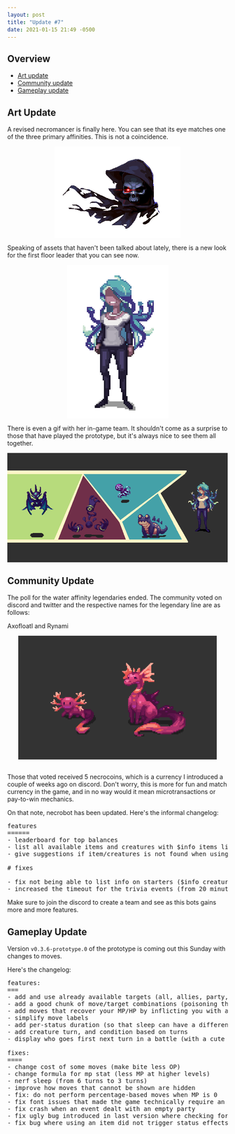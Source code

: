 ```yaml
---
layout: post
title: "Update #7"
date: 2021-01-15 21:49 -0500
---
```


## Overview

- [<u>Art update</u>](#art-update)
- [<u>Community update</u>](#community-update)
- [<u>Gameplay update</u>](#gameplay-update)

## Art Update

A revised necromancer is finally here. You can see that its eye matches one of the three primary affinities. This is not a coincidence.

<div style="width:100%;display:flex;justify-content:space-around;align-items:center">
<img src="/assets/images/updates/7/updated-necromancer.gif" alt="" style="height:100%;">
</div>

Speaking of assets that haven't been talked about lately, there is a new look for the first floor leader that you can see now.

<div style="width:100%;display:flex;justify-content:space-around;align-items:center">
<img src="/assets/images/updates/7/first-floor-leader.png" alt="" style="height:100%;">
</div>

There is even a gif with her in-game team. It shouldn't come as a surprise to those that have played the prototype, but it's always nice to see them all together.

<div style="width:100%;display:flex;justify-content:space-around;align-items:center">
<img src="/assets/images/updates/7/first-floor-leader-team.gif" alt="" style="width:100%;">
</div>

## Community Update

The poll for the water affinity legendaries ended. The community voted on discord and twitter and the respective names for the legendary line are as follows:

Axofloatl and Rynami

<div style="width:100%;display:flex;justify-content:space-around;align-items:center">
<img src="/assets/images/updates/6/water_legends_anim.gif" alt="" style="width:90%;">
</div>
<br/>

Those that voted received 5 necrocoins, which is a currency I introduced a couple of weeks ago on discord. Don't worry, this is more for fun and match currency in the game, and in no way would it mean microtransactions or pay-to-win mechanics.

On that note, necrobot has been updated. Here's the informal changelog:

<pre>
features
======
- leaderboard for top balances
- list all available items and creatures with $info items list and $info creatures list
- give suggestions if item/creatures is not found when using $info items and $info creatures

# fixes

- fix not being able to list info on starters ($info creatures wind_starter_A works now, for example)
- increased the timeout for the trivia events (from 20 minutes to several hours)
</pre>

Make sure to join the discord to create a team and see as this bots gains more and more features.

## Gameplay Update

Version `v0.3.6-prototype.0` of the prototype is coming out this Sunday with changes to moves.

Here's the changelog:

<pre>
features:
===
- add and use already available targets (all, allies, party, foe party, leaders, etc)
- add a good chunk of move/target combinations (poisoning the entire other side, etc)
- add moves that recover your MP/HP by inflicting you with a series of effects
- simplify move labels
- add per-status duration (so that sleep can have a different duration than poison, etc)
- add creature turn, and condition based on turns
- display who goes first next turn in a battle (with a cute little arrow)

fixes:
====
- change cost of some moves (make bite less OP)
- change formula for mp stat (less MP at higher levels)
- nerf sleep (from 6 turns to 3 turns)
- improve how moves that cannot be shown are hidden
- fix: do not perform percentage-based moves when MP is 0
- fix font issues that made the game technically require an online connection to be played
- fix crash when an event dealt with an empty party
- fix ugly bug introduced in last version where checking for supereffective moves crashed the game
- fix bug where using an item did not trigger status effects
</pre>
